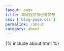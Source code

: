 ```yaml
---
layout: page
title: 草根程序员也有梦想
css: ['blog-page.css']
permalink: /about
category: about
---
```

{% include about.html %}